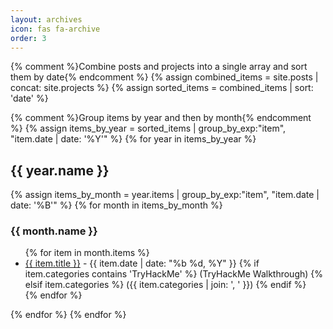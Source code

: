 ```yaml
---
layout: archives
icon: fas fa-archive
order: 3
---
```

{% comment %}Combine posts and projects into a single array and sort them by date{% endcomment %}
{% assign combined_items = site.posts | concat: site.projects %}
{% assign sorted_items = combined_items | sort: 'date' %}

{% comment %}Group items by year and then by month{% endcomment %}
{% assign items_by_year = sorted_items | group_by_exp:"item", "item.date | date: '%Y'" %}
{% for year in items_by_year %}
  <h2>{{ year.name }}</h2>
  {% assign items_by_month = year.items | group_by_exp:"item", "item.date | date: '%B'" %}
  {% for month in items_by_month %}
    <h3>{{ month.name }}</h3>
    <ul>
      {% for item in month.items %}
        <li>
          <a href="{{ item.url }}">{{ item.title }}</a> - {{ item.date | date: "%b %d, %Y" }}
          {% if item.categories contains 'TryHackMe' %}
            <span>(TryHackMe Walkthrough)</span>
          {% elsif item.categories %}
            <span>({{ item.categories | join: ', ' }})</span>
          {% endif %}
        </li>
      {% endfor %}
    </ul>
  {% endfor %}
{% endfor %}